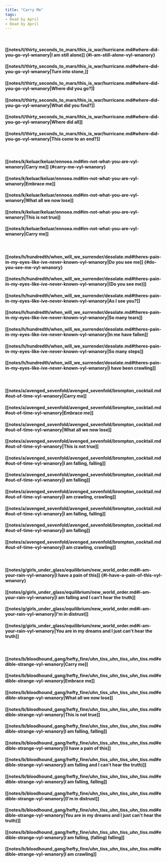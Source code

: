 ```yaml
---
title: "Carry Me"
tags:
- Dead by April
- Dead by April
---
```

&nbsp;
#### [[notes/t/thirty_seconds_to_mars/this_is_war/hurricane.md#where-did-you-go-vyl-wnanory|I am still alone]] {#i-am-still-alone-vyl-wnanory}
#### [[notes/t/thirty_seconds_to_mars/this_is_war/hurricane.md#where-did-you-go-vyl-wnanory|Turn into stone,]]
#### [[notes/t/thirty_seconds_to_mars/this_is_war/hurricane.md#where-did-you-go-vyl-wnanory|Where did you go?]]
#### [[notes/t/thirty_seconds_to_mars/this_is_war/hurricane.md#where-did-you-go-vyl-wnanory|What did you find?]]
#### [[notes/t/thirty_seconds_to_mars/this_is_war/hurricane.md#where-did-you-go-vyl-wnanory|Where did all]]
#### [[notes/t/thirty_seconds_to_mars/this_is_war/hurricane.md#where-did-you-go-vyl-wnanory|This come to an end?]]
&nbsp;
#### [[notes/k/keluar/keluar/ennoea.md#im-not-what-you-are-vyl-wnanory|Carry me]] {#carry-me-vyl-wnanory}
#### [[notes/k/keluar/keluar/ennoea.md#im-not-what-you-are-vyl-wnanory|Embrace me]]
#### [[notes/k/keluar/keluar/ennoea.md#im-not-what-you-are-vyl-wnanory|What all we now lose]]
#### [[notes/k/keluar/keluar/ennoea.md#im-not-what-you-are-vyl-wnanory|This is not true]]
#### [[notes/k/keluar/keluar/ennoea.md#im-not-what-you-are-vyl-wnanory|Carry me]]
&nbsp;
#### [[notes/h/hundredth/when_will_we_surrender/desolate.md#theres-pain-in-my-eyes-like-ive-never-known-vyl-wnanory|Do you see me]] {#do-you-see-me-vyl-wnanory}
#### [[notes/h/hundredth/when_will_we_surrender/desolate.md#theres-pain-in-my-eyes-like-ive-never-known-vyl-wnanory|(Do you see me)]]
#### [[notes/h/hundredth/when_will_we_surrender/desolate.md#theres-pain-in-my-eyes-like-ive-never-known-vyl-wnanory|As I see you?]]
#### [[notes/h/hundredth/when_will_we_surrender/desolate.md#theres-pain-in-my-eyes-like-ive-never-known-vyl-wnanory|So many tears]]
#### [[notes/h/hundredth/when_will_we_surrender/desolate.md#theres-pain-in-my-eyes-like-ive-never-known-vyl-wnanory|In me have fallen]]
#### [[notes/h/hundredth/when_will_we_surrender/desolate.md#theres-pain-in-my-eyes-like-ive-never-known-vyl-wnanory|So many steps]]
#### [[notes/h/hundredth/when_will_we_surrender/desolate.md#theres-pain-in-my-eyes-like-ive-never-known-vyl-wnanory|I have been crawling]]
&nbsp;
#### [[notes/a/avenged_sevenfold/avenged_sevenfold/brompton_cocktail.md#out-of-time-vyl-wnanory|Carry me]]
#### [[notes/a/avenged_sevenfold/avenged_sevenfold/brompton_cocktail.md#out-of-time-vyl-wnanory|Embrace me]]
#### [[notes/a/avenged_sevenfold/avenged_sevenfold/brompton_cocktail.md#out-of-time-vyl-wnanory|What all we now lose]]
#### [[notes/a/avenged_sevenfold/avenged_sevenfold/brompton_cocktail.md#out-of-time-vyl-wnanory|This is not true]]
#### [[notes/a/avenged_sevenfold/avenged_sevenfold/brompton_cocktail.md#out-of-time-vyl-wnanory|I am falling, falling]]
#### [[notes/a/avenged_sevenfold/avenged_sevenfold/brompton_cocktail.md#out-of-time-vyl-wnanory|I am falling]]
#### [[notes/a/avenged_sevenfold/avenged_sevenfold/brompton_cocktail.md#out-of-time-vyl-wnanory|I am crawling, crawling]]
#### [[notes/a/avenged_sevenfold/avenged_sevenfold/brompton_cocktail.md#out-of-time-vyl-wnanory|I am falling, falling]]
#### [[notes/a/avenged_sevenfold/avenged_sevenfold/brompton_cocktail.md#out-of-time-vyl-wnanory|I am falling]]
#### [[notes/a/avenged_sevenfold/avenged_sevenfold/brompton_cocktail.md#out-of-time-vyl-wnanory|I am crawling, crawling]]
&nbsp;
#### [[notes/g/girls_under_glass/equilibrium/new_world_order.md#i-am-your-rain-vyl-wnanory|I have a pain of this]] {#i-have-a-pain-of-this-vyl-wnanory}
#### [[notes/g/girls_under_glass/equilibrium/new_world_order.md#i-am-your-rain-vyl-wnanory|I am falling and I can't hear the truth]]
#### [[notes/g/girls_under_glass/equilibrium/new_world_order.md#i-am-your-rain-vyl-wnanory|I'm in distrust]]
#### [[notes/g/girls_under_glass/equilibrium/new_world_order.md#i-am-your-rain-vyl-wnanory|You are in my dreams and I just can't hear the truth]]
&nbsp;
#### [[notes/b/bloodhound_gang/hefty_fine/uhn_tiss_uhn_tiss_uhn_tiss.md#edible-strange-vyl-wnanory|Carry me]]
#### [[notes/b/bloodhound_gang/hefty_fine/uhn_tiss_uhn_tiss_uhn_tiss.md#edible-strange-vyl-wnanory|Embrace me]]
#### [[notes/b/bloodhound_gang/hefty_fine/uhn_tiss_uhn_tiss_uhn_tiss.md#edible-strange-vyl-wnanory|What all we now lose]]
#### [[notes/b/bloodhound_gang/hefty_fine/uhn_tiss_uhn_tiss_uhn_tiss.md#edible-strange-vyl-wnanory|This is not true]]
#### [[notes/b/bloodhound_gang/hefty_fine/uhn_tiss_uhn_tiss_uhn_tiss.md#edible-strange-vyl-wnanory|I am falling, falling]]
#### [[notes/b/bloodhound_gang/hefty_fine/uhn_tiss_uhn_tiss_uhn_tiss.md#edible-strange-vyl-wnanory|(I have a pain of this]]
#### [[notes/b/bloodhound_gang/hefty_fine/uhn_tiss_uhn_tiss_uhn_tiss.md#edible-strange-vyl-wnanory|I am falling and I can't hear the truth)]]
#### [[notes/b/bloodhound_gang/hefty_fine/uhn_tiss_uhn_tiss_uhn_tiss.md#edible-strange-vyl-wnanory|I am falling, falling]]
#### [[notes/b/bloodhound_gang/hefty_fine/uhn_tiss_uhn_tiss_uhn_tiss.md#edible-strange-vyl-wnanory|(I'm in distrust]]
#### [[notes/b/bloodhound_gang/hefty_fine/uhn_tiss_uhn_tiss_uhn_tiss.md#edible-strange-vyl-wnanory|You are in my dreams and I just can't hear the truth)]]
#### [[notes/b/bloodhound_gang/hefty_fine/uhn_tiss_uhn_tiss_uhn_tiss.md#edible-strange-vyl-wnanory|I am falling, (falling) falling]]
#### [[notes/b/bloodhound_gang/hefty_fine/uhn_tiss_uhn_tiss_uhn_tiss.md#edible-strange-vyl-wnanory|I am crawling]]
